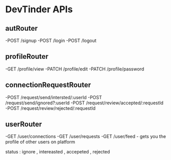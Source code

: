 # DevTinder APIs

## autRouter
-POST /signup
-POST /login
-POST /logout

 ## profileRouter
-GET /profile/view
-PATCH /profile/edit
-PATCH /profile/password

## connectionRequestRouter
-POST /request/send/intersted/:userId
-POST /request/send/ignored?:userId
-POST /request/review/accepted/:requestId
-POST /request/review/rejected/:requestId

## userRouter
-GET /user/connections
-GET /user/requests
-GET /user/feed - gets you the profile of other users on platform

status : ignore , intereasted , accepeted , rejected

